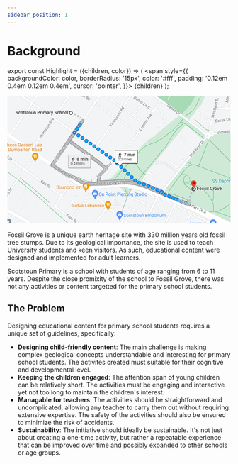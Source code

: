```yaml
---
sidebar_position: 1
---
```


# Background

export const Highlight = ({children, color}) => (
<span
style={{
      backgroundColor: color,
      borderRadius: '15px',
      color: '#fff',
      padding: '0.12em 0.4em 0.12em 0.4em',
      cursor: 'pointer',
    }}>
{children}
</span>
);


![Map Image](../../static/img/map.png)

Fossil Grove is a unique earth heritage site with 330 million years old fossil tree stumps. Due to its geological importance, the site is used to teach University students and keen visitors. As such, educational content were designed and implemented for adult learners.

Scotstoun Primary is a school with students of age ranging from 6 to 11 years. Despite the close promixity of the school to Fossil Grove, there was not any activities or content targetted for the primary school students.

## The Problem

Designing educational content for primary school students requires a unique set of guidelines, specifically:

- **Designing child-friendly content**: The main challenge is making complex geological concepts understandable and interesting for primary school students. The activites created must suitable for their cognitive and developmental level.
- **Keeping the children engaged**: The attention span of young children can be relatively short. The activities must be engaging and interactive yet not too long to maintain the children's interest.
- **Managable for teachers**: The activities should be straightforward and uncomplicated, allowing any teacher to carry them out without requiring extensive expertise. The safety of the activities should also be ensured to minimize the risk of accidents.
- **Sustainability**: The initiative should ideally be sustainable. It's not just about creating a one-time activity, but rather a repeatable experience that can be improved over time and possibly expanded to other schools or age groups.